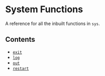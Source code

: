 # System Functions

A reference for all the inbuilt functions in `sys`.


## Contents

- [`exit`]()
- [`log`]()
- [`out`]()
- [`restart`]()
